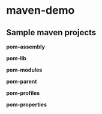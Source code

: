 maven-demo
==========

Sample maven projects
---------------------

**pom-assembly**

**pom-lib**

**pom-modules**
 
**pom-parent**
 
**pom-profiles**
 
**pom-properties**


